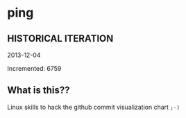 # ping

## HISTORICAL ITERATION
2013-12-04

Incremented: 6759

## What is this?? 
Linux skills to hack the github commit visualization chart `;-)`

